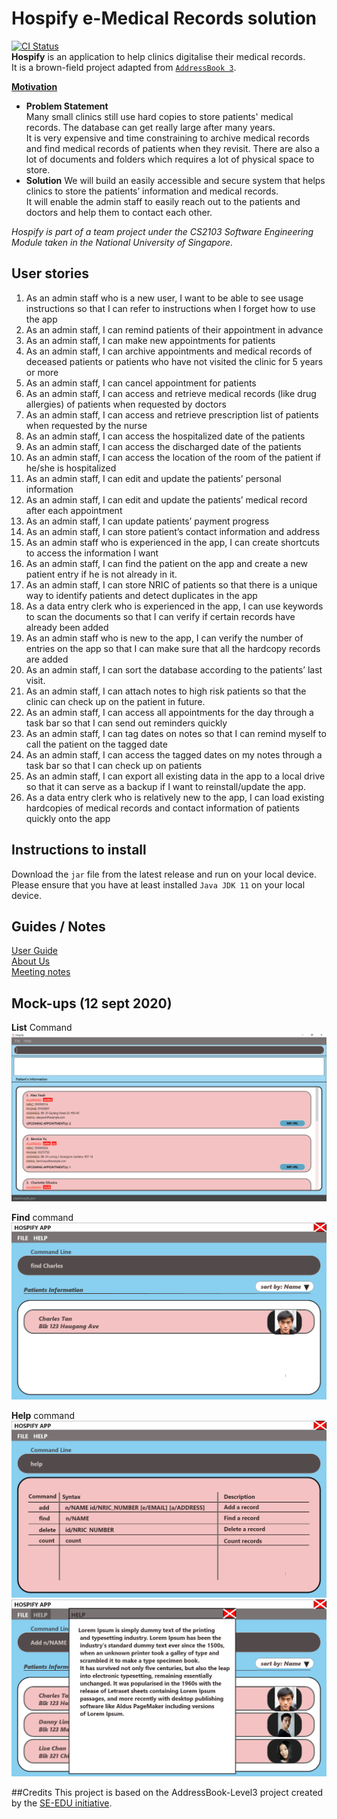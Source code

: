 # Hospify e-Medical Records solution
[![CI Status](https://github.com/AY2021S1-CS2103T-W15-3/tp/workflows/Java%20CI/badge.svg)](https://github.com/AY2021S1-CS2103T-W15-3/tp/actions)\
**Hospify** is an application to help clinics digitalise their medical records.\
It is a brown-field project adapted from [`AddressBook 3`](https://se-education.org/addressbook-level3/).

<u>**Motivation**</u>
* **Problem Statement**\
Many small clinics still use hard copies to store patients' medical records. The database can get really large after many years.\
It is very expensive and time constraining to archive medical records and find medical records of patients when they revisit. There are also a lot of documents and folders which requires a lot of physical space to store.
* **Solution**
We will build an easily accessible and secure system that helps clinics to store the patients’ information and medical records.\
It will enable the admin staff to easily reach out to the patients and doctors and help them to contact each other.

_Hospify is part of a team project under the CS2103 Software Engineering Module taken in the National University of Singapore._
## User stories
<ol>
<li>As an admin staff who is a new user, I want to be able to see usage instructions so that I can refer to instructions when I forget how to use the app</li>
<li>As an admin staff, I can remind patients of their appointment in advance</li>
<li>As an admin staff, I can make new appointments for patients</li>
<li>As an admin staff, I can archive appointments and medical records of deceased patients or patients who have not visited the clinic for 5 years or more</li>
<li>As an admin staff, I can cancel appointment for patients</li>
<li>As an admin staff, I can access and retrieve medical records (like drug allergies) of patients when requested by doctors</li>
<li>As an admin staff, I can access and retrieve prescription list of patients when requested by the nurse</li>
<li>As an admin staff, I can access the hospitalized date of the patients</li>
<li>As an admin staff, I can access the discharged date of the patients</li>
<li>As an admin staff, I can access the location of the room of the patient if he/she is hospitalized</li>
<li>As an admin staff, I can edit and update the patients’ personal information</li>
<li>As an admin staff, I can edit and update the patients’ medical record after each appointment</li>
<li>As an admin staff, I can update patients’ payment progress</li>
<li>As an admin staff, I can store patient’s contact information and address</li>
<li>As an admin staff who is experienced in the app, I can create shortcuts to access the information I want</li>
<li>As an admin staff, I can find the patient on the app and create a new patient entry if he is not already in it.</li>
<li>As an admin staff, I can store NRIC of patients so that there is a unique way to identify patients and detect duplicates in the app</li>
<li>As a data entry clerk who is experienced in the app, I can use keywords to scan the documents so that I can verify if certain records have already been added</li>
<li>As an admin staff who is new to the app, I can verify the number of entries on the app so that I can make sure that all the hardcopy records are added</li>
<li>As an admin staff, I can sort the database according to the patients’ last visit.</li>
<li>As an admin staff, I can attach notes to high risk patients so that the clinic can check up on the patient in future.</li>
<li>As an admin staff, I can access all appointments for the day through a task bar so that I can send out reminders quickly</li>
<li>As an admin staff, I can tag dates on notes so that I can remind myself to call the patient on the tagged date</li>
<li>As an admin staff, I can access the tagged dates on my notes through a task bar so that I can check up on patients</li>
<li>As an admin staff, I can export all existing data in the app to a local drive so that it can serve as a backup if I want to reinstall/update the app.</li>
<li>As a data entry clerk who is relatively new to the app, I can load existing hardcopies of medical records and contact information of patients quickly onto the app</li>
</ol>

## Instructions to install
Download the `jar` file from the latest release and run on your local device. Please ensure that you have at least installed `Java JDK 11` on your local device.

## Guides / Notes
[User Guide](docs/UserGuide.md)\
[About Us](docs/AboutUs.md)\
[Meeting notes](https://docs.google.com/document/d/14gDsicyg6XdIeHpiP8oH9UL7aLPPmoj9kUCA_w8ZNQU/edit?usp=sharing)
## Mock-ups (12 sept 2020)
**List** Command
![Home](docs/images/Ui.png)

**Find** command
![find](docs/images/hospify/tp_find.png)

**Help** command
![Ui](docs/images/hospify/tp_help_command.png)
![help](docs/images/hospify/tp_help_menu.png)

##Credits
This project is based on the AddressBook-Level3 project created by the [SE-EDU initiative](https://se-education.org).
